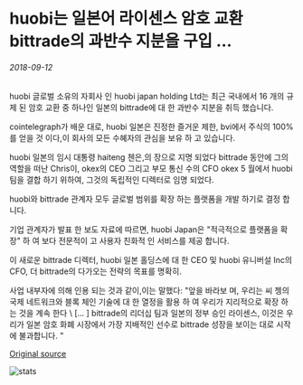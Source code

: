 # huobi는 일본어 라이센스 암호 교환 bittrade의 과반수 지분을 구입 ...

###### 2018-09-12

huobi 글로벌 소유의 자회사 인 huobi japan holding Ltd는 최근 국내에서 16 개의 규제 된 암호 교환 중 하나인 일본의 bittrade에 대 한 과반수 지분을 취득 했습니다.

cointelegraph가 배운 대로, huobi 일본은 진정한 즐거운 제한, bvi에서 주식의 100%를 얻을 것 이다,이 회사의 모든 수혜자의 관심을 보유 하 고 있습니다.

huobi 일본의 임시 대통령 haiteng 첸은,의 장으로 지명 되었다 bittrade 동안에 그의 역할을 떠난 Chris이, okex의 CEO 그리고 부모 통신 수의 CFO okex 5 월에서 huobi 팀을 결합 하기 위하여, 그것의 독립적인 디렉터로 임명 되었다.

huobi와 bittrade 관계자 모두 글로벌 범위를 확장 하는 플랫폼을 개발 하기로 결정 합니다.

기업 관계자가 발표 한 보도 자료에 따르면, huobi Japan은 "적극적으로 플랫폼을 확장" 하 여 보다 전문적이 고 사용자 친화적 인 서비스를 제공 합니다.

이 새로운 bittrade 디렉터, huobi 일본 홀딩스에 대 한 CEO 및 huobi 유니버설 Inc의 CFO, 더 bittrade의 다가오는 전략의 목표를 명확히.

사업 내부자에 의해 인용 되는 것과 같이,이는 말했다: "앞을 바라보 며, 우리는 씨 쳉의 국제 네트워크와 블록 체인 기술에 대 한 열정을 활용 하 여 우리가 지리적으로 확장 하는 것을 계속 한다 \ [... \] bittrade의 리더십 팀과 일본의 정부 승인 라이센스, 이것은 우리가 일본 암호 화폐 시장에서 가장 지배적인 선수로 bittrade 성장을 보이는 대로 시작에 불과합니다. "

[Original source](https://cointelegraph.com/news/huobi-buys-majority-stake-in-japanese-licensed-crypto-exchange-bittrade)

![stats](https://c.statcounter.com/11760860/0/a89fa40b/1/ "stats")